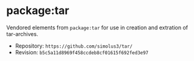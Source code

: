 # package:tar

Vendored elements from `package:tar` for use in creation and extration of
tar-archives.

 * Repository: `https://github.com/simolus3/tar/`
 * Revision: `b5c5a11d8969f458ccdeb8cf01615f692fed3e97`
